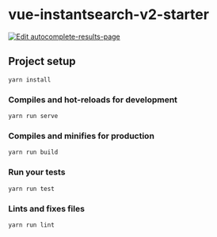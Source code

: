 # vue-instantsearch-v2-starter

[![Edit autocomplete-results-page](https://codesandbox.io/static/img/play-codesandbox.svg)](https://codesandbox.io/s/github/algolia/doc-code-samples/tree/master/vue-instantsearch/autocomplete-results-page)

## Project setup
```
yarn install
```

### Compiles and hot-reloads for development
```
yarn run serve
```

### Compiles and minifies for production
```
yarn run build
```

### Run your tests
```
yarn run test
```

### Lints and fixes files
```
yarn run lint
```
